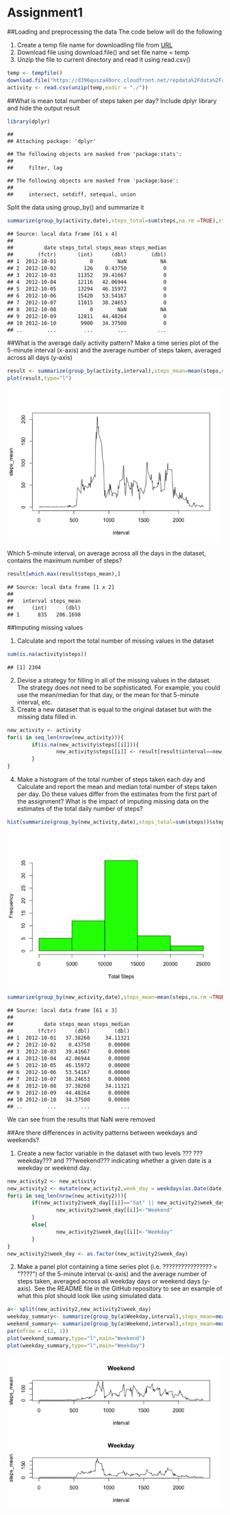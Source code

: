 # Assignment1

##Loading and preprocessing the data
The code below will do the following

1. Create a temp file name for downloadling file from [URL](https://d396qusza40orc.cloudfront.net/repdata%2Fdata%2Factivity.zip)
2. Download file using download.file() and set file name = temp
3. Unzip the file to current directory and read it using read.csv()


```r
temp <- tempfile()
download.file("https://d396qusza40orc.cloudfront.net/repdata%2Fdata%2Factivity.zip",temp,method = "curl")
activity <- read.csv(unzip(temp,exdir = "./"))
```

##What is mean total number of steps taken per day?
Include dplyr library and hide the output result

```r
library(dplyr)
```

```
## 
## Attaching package: 'dplyr'
```

```
## The following objects are masked from 'package:stats':
## 
##     filter, lag
```

```
## The following objects are masked from 'package:base':
## 
##     intersect, setdiff, setequal, union
```
Split the data using group_by() and summarize it  

```r
summarize(group_by(activity,date),steps_total=sum(steps,na.rm =TRUE),steps_mean=mean(steps,na.rm =TRUE),steps_median=median(steps,na.rm =TRUE))
```

```
## Source: local data frame [61 x 4]
## 
##          date steps_total steps_mean steps_median
##        (fctr)       (int)      (dbl)        (dbl)
## 1  2012-10-01           0        NaN           NA
## 2  2012-10-02         126    0.43750            0
## 3  2012-10-03       11352   39.41667            0
## 4  2012-10-04       12116   42.06944            0
## 5  2012-10-05       13294   46.15972            0
## 6  2012-10-06       15420   53.54167            0
## 7  2012-10-07       11015   38.24653            0
## 8  2012-10-08           0        NaN           NA
## 9  2012-10-09       12811   44.48264            0
## 10 2012-10-10        9900   34.37500            0
## ..        ...         ...        ...          ...
```
##What is the average daily activity pattern?
Make a time series plot of the 5-minute interval (x-axis) and the average number of steps taken, averaged across all days (y-axis)  

```r
result <- summarize(group_by(activity,interval),steps_mean=mean(steps,na.rm =TRUE))
plot(result,type="l")
```

![](PA1_template_files/figure-html/plotdaily-1.png)<!-- -->

Which 5-minute interval, on average across all the days in the dataset, contains the maximum number of steps?  

```r
result[which.max(result$steps_mean),]
```

```
## Source: local data frame [1 x 2]
## 
##   interval steps_mean
##      (int)      (dbl)
## 1      835   206.1698
```
##Imputing missing values
1. Calculate and report the total number of missing values in the dataset

```r
sum(is.na(activity$steps))
```

```
## [1] 2304
```
2. Devise a strategy for filling in all of the missing values in the dataset. The strategy does not need to be sophisticated. For example, you could use the mean/median for that day, or the mean for that 5-minute interval, etc.
3. Create a new dataset that is equal to the original dataset but with the missing data filled in.

```r
new_activity <- activity
for(i in seq_len(nrow(new_activity))){
        if(is.na(new_activity$steps[[i]])){
                new_activity$steps[[i]] <- result[result$interval==new_activity$interval[[i]],]$steps_mean
        }
}
```
4. Make a histogram of the total number of steps taken each day and Calculate and report the mean and median total number of steps taken per day. Do these values differ from the estimates from the first part of the assignment? What is the impact of imputing missing data on the estimates of the total daily number of steps?

```r
hist(summarize(group_by(new_activity,date),steps_total=sum(steps))$steps_total,col = "green",xlab = "Total Steps",main = "")
```

![](PA1_template_files/figure-html/unnamed-chunk-5-1.png)<!-- -->

```r
summarize(group_by(new_activity,date),steps_mean=mean(steps,na.rm =TRUE),steps_median=median(steps,na.rm =TRUE))
```

```
## Source: local data frame [61 x 3]
## 
##          date steps_mean steps_median
##        (fctr)      (dbl)        (dbl)
## 1  2012-10-01   37.38260     34.11321
## 2  2012-10-02    0.43750      0.00000
## 3  2012-10-03   39.41667      0.00000
## 4  2012-10-04   42.06944      0.00000
## 5  2012-10-05   46.15972      0.00000
## 6  2012-10-06   53.54167      0.00000
## 7  2012-10-07   38.24653      0.00000
## 8  2012-10-08   37.38260     34.11321
## 9  2012-10-09   44.48264      0.00000
## 10 2012-10-10   34.37500      0.00000
## ..        ...        ...          ...
```
We can see from the results that NaN were removed  

##Are there differences in activity patterns between weekdays and weekends?  
1. Create a new factor variable in the dataset with two levels ??? ???weekday??? and ???weekend??? indicating whether a given date is a weekday or weekend day.

```r
new_activity2 <- new_activity
new_activity2 <- mutate(new_activity2,week_day = weekdays(as.Date(date),abbreviate=TRUE))
for(i in seq_len(nrow(new_activity2))){
        if(new_activity2$week_day[[i]]=="Sat" || new_activity2$week_day[[i]]=="Sun"){
                new_activity2$week_day[[i]]<-"Weekend"
        }
        else{
                new_activity2$week_day[[i]]<-"Weekday"
        }
}
new_activity2$week_day <- as.factor(new_activity2$week_day)
```
2. Make a panel plot containing a time series plot (i.e. ???????????????? = "????") of the 5-minute interval (x-axis) and the average number of steps taken, averaged across all weekday days or weekend days (y-axis). See the README file in the GitHub repository to see an example of what this plot should look like using simulated data.

```r
a<- split(new_activity2,new_activity2$week_day)
weekday_summary<- summarize(group_by(a$Weekday,interval),steps_mean=mean(steps))
weekend_summary<- summarize(group_by(a$Weekend,interval),steps_mean=mean(steps))
par(mfrow = c(2, 1))
plot(weekend_summary,type="l",main="Weekend")
plot(weekday_summary,type="l",main="Weekday")
```

![](PA1_template_files/figure-html/unnamed-chunk-7-1.png)<!-- -->

